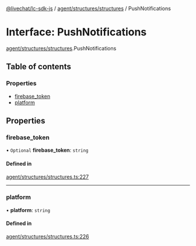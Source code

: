 [@livechat/lc-sdk-js](../README.md) / [agent/structures/structures](../modules/agent_structures_structures.md) / PushNotifications

# Interface: PushNotifications

[agent/structures/structures](../modules/agent_structures_structures.md).PushNotifications

## Table of contents

### Properties

- [firebase\_token](agent_structures_structures.PushNotifications.md#firebase_token)
- [platform](agent_structures_structures.PushNotifications.md#platform)

## Properties

### firebase\_token

• `Optional` **firebase\_token**: `string`

#### Defined in

[agent/structures/structures.ts:227](https://github.com/livechat/lc-sdk-js/blob/8462be9/src/agent/structures/structures.ts#L227)

___

### platform

• **platform**: `string`

#### Defined in

[agent/structures/structures.ts:226](https://github.com/livechat/lc-sdk-js/blob/8462be9/src/agent/structures/structures.ts#L226)
